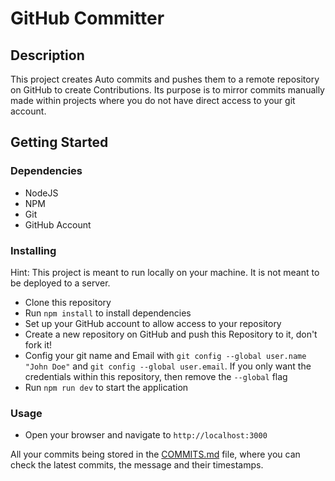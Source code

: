 # GitHub Committer

## Description

This project creates Auto commits and pushes them to a remote repository on GitHub to create Contributions.
Its purpose is to mirror commits manually made within projects where you do not have direct access to your git account.

## Getting Started

### Dependencies

* NodeJS
* NPM
* Git
* GitHub Account

### Installing

Hint: This project is meant to run locally on your machine. It is not meant to be deployed to a server.

* Clone this repository
* Run `npm install` to install dependencies
* Set up your GitHub account to allow access to your repository
* Create a new repository on GitHub and push this Repository to it, don't fork it!
* Config your git name and Email with
`git config --global user.name "John Doe"` and `git config --global user.email`.
If you only want the credentials within this repository, then remove the `--global` flag
* Run `npm run dev` to start the application

### Usage

* Open your browser and navigate to `http://localhost:3000`

All your commits being stored in the [COMMITS.md](src/commits/COMMITS.md) file,
where you can check the latest commits, the message and their timestamps.
